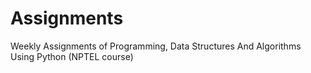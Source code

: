 # Assignments
Weekly Assignments of Programming, Data Structures And Algorithms Using Python (NPTEL  course)

